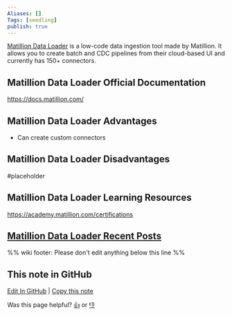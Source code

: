 ```yaml
---
Aliases: []
Tags: [seedling]
publish: true
---
```


[Matillion Data Loader](https://www.matillion.com/data-productivity-cloud/move) is a low-code data ingestion tool made by Matillion. It allows you to create batch and CDC pipelines from their cloud-based UI and currently has 150+ connectors.

## Matillion Data Loader Official Documentation

https://docs.matillion.com/

## Matillion Data Loader Advantages

- Can create custom connectors

## Matillion Data Loader Disadvantages

#placeholder 

## Matillion Data Loader Learning Resources

https://academy.matillion.com/certifications

## [Matillion Data Loader Recent Posts](https://www.reddit.com/r/dataengineering/search/?q=matillion%20data%20loader&restrict_sr=1)

%% wiki footer: Please don't edit anything below this line %%

## This note in GitHub

<span class="git-footer">[Edit In GitHub](https://github.dev/data-engineering-community/data-engineering-wiki/blob/main/Tools/Data%20Ingestion/Matillion%20Data%20Loader.md "git-hub-edit-note") | [Copy this note](https://raw.githubusercontent.com/data-engineering-community/data-engineering-wiki/main/Tools/Data%20Ingestion/Matillion%20Data%20Loader.md "git-hub-copy-note")</span>

<span class="git-footer">Was this page helpful?
[👍](https://tally.so/r/mOaxjk?rating=Yes&url=https://dataengineering.wiki/Tools/Data%20Ingestion/Matillion%20Data%20Loader) or [👎](https://tally.so/r/mOaxjk?rating=No&url=https://dataengineering.wiki/Tools/Data%20Ingestion/Matillion%20Data%20Loader)</span>
